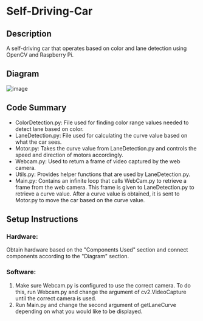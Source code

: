 # Self-Driving-Car
## Description
A self-driving car that operates based on color and lane detection using OpenCV and Raspberry Pi.

## Diagram
![image](https://github.com/Theodore88/Self-Driving-Car/assets/102427757/f864eeb0-a9fb-483e-b48b-d094e032605d)


## Code Summary
- ColorDetection.py: File used for finding color range values needed to detect lane based on color.
- LaneDetection.py: File used for calculating the curve value based on what the car sees.
- Motor.py: Takes the curve value from LaneDetection.py and controls the speed and direction of motors accordingly.
- Webcam.py: Used to return a frame of video captured by the web camera.
- Utils.py: Provides helper functions that are used by LaneDetection.py.
- Main.py: Contains an infinite loop that calls WebCam.py to retrieve a frame from the web camera. This frame is given to LaneDetection.py to retrieve a curve value. After a curve value is obtained, it is sent to Motor.py to move the car based on the curve value.

## Setup Instructions
### Hardware:
Obtain hardware based on the "Components Used" section and connect components according to the "Diagram" section. 

### Software:

1. Make sure Webcam.py is configured to use the correct camera. To do this, run Webcam.py and change the argument of cv2.VideoCapture until the correct camera is used.
2. Run Main.py and change the second argument of getLaneCurve depending on what you would like to be displayed. 
